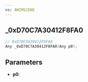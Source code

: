 ```yaml
---
ns: ANIMSCENE
---
```

## _0xD70C7A30412F8FA0

```c
// 0xD70C7A30412F8FA0
Any _0xD70C7A30412F8FA0(Any p0);
```

## Parameters
* **p0**:
